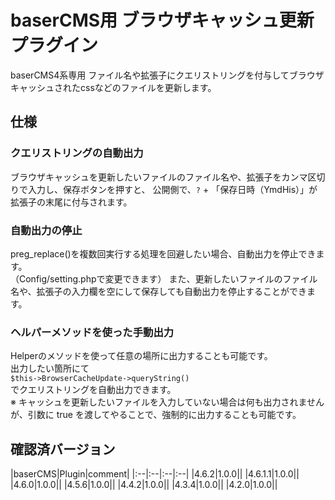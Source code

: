 # baserCMS用 ブラウザキャッシュ更新 プラグイン

baserCMS4系専用 
ファイル名や拡張子にクエリストリングを付与してブラウザキャッシュされたcssなどのファイルを更新します。

## 仕様

### クエリストリングの自動出力
ブラウザキャッシュを更新したいファイルのファイル名や、拡張子をカンマ区切りで入力し、保存ボタンを押すと、
公開側で、`?` + 「保存日時（YmdHis）」が拡張子の末尾に付与されます。

### 自動出力の停止
preg_replace()を複数回実行する処理を回避したい場合、自動出力を停止できます。  
（Config/setting.phpで変更できます）
また、更新したいファイルのファイル名や、拡張子の入力欄を空にして保存しても自動出力を停止することができます。

### ヘルパーメソッドを使った手動出力 
Helperのメソッドを使って任意の場所に出力することも可能です。   
出力したい箇所にて  
`$this->BrowserCacheUpdate->queryString()`   
でクエリストリングを自動出力できます。   
※ キャッシュを更新したいファイルを入力していない場合は何も出力されませんが、引数に true を渡してやることで、強制的に出力することも可能です。 


## 確認済バージョン

|baserCMS|Plugin|comment|
|:--|:--|:--|:--|
|4.6.2|1.0.0||
|4.6.1.1|1.0.0||
|4.6.0|1.0.0||
|4.5.6|1.0.0||
|4.4.2|1.0.0||
|4.3.4|1.0.0||
|4.2.0|1.0.0||
